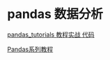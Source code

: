 # pandas 数据分析
[pandas_tutorials 教程实战 代码](https://github.com/Ewenwan/pandas_tutorials)

[Pandas系列教程](https://www.yiibai.com/pandas/python_pandas_series.html)
